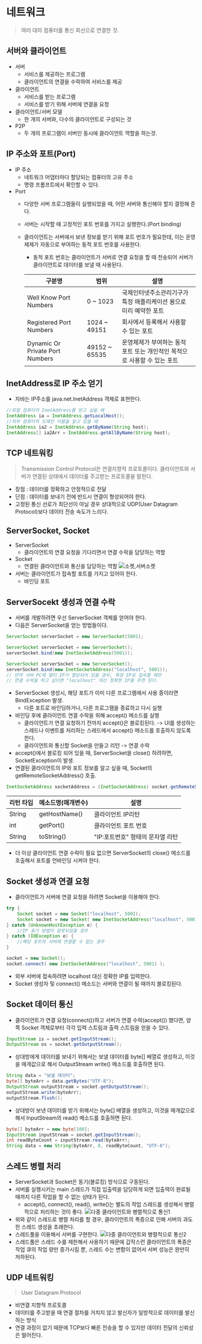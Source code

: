 # 네트워크
>여러 대의 컴퓨터를 통신 회선으로 연결한 것.

## 서버와 클라이언트
- 서버
    - 서비스를 제공하는 프로그램
    - 클라이언트의 연결을 수락하여 서비스를 제공
- 클라이언트
    - 서비스를 받는 프로그램
    - 서비스를 받기 위해 서버에 연결을 요청
- 클라이언트/서버 모델
    - 한 개의 서버와, 다수의 클라이언트로 구성되는 것
- P2P
    - 두 개의 프로그램이 서버인 동시에 클라이언트 역할을 하는것.

## IP 주소와 포트(Port)
- IP 주소
    - 네트워크 어댑터마다 할당되는 컴퓨터의 고유 주소
    - 명령 프롬프트에서 확인할 수 있다.
- Port
    - 다양한 서버 프로그램들이 실행되었을 때, 어떤 서버와 통신해야 할지 결정해 준다.
    - 서버는 시작할 때 고정적인 포트 번호를 가지고 실행한다.(Port binding)
    - 클라이언트는 서버에서 보낸 정보를 받기 위해 포트 번호가 필요한데, 이는 운영체제가
    자동으로 부여하는 동적 포트 번호를 사용한다.
        - 동적 포트 번호는 클라이언트가 서버로 연결 요청을 할 때 전송되어 서버가 클라이언트로
        데이터를 보낼 때 사용된다.
            
        |구분명|범위|설명|
        |---|---|---|
        |Well Know Port Numbers|0 ~ 1023|국제인터넷주소관리기구가 특정 애플리케이션 용으로 미리 예약한 포트|
        |Registered Port Numbers|1024 ~ 49151|회사에서 등록해서 사용할 수 있는 포트|
        |Dynamic Or Private Port Numbers|49152 ~ 65535|운영체제가 부여하는 동적 포트 또는 개인적인 목적으로 사용할 수 있는 포트|
    
## InetAddress로 IP 주소 얻기
- 자바는 IP주소를 java.net.InetAddress 객체로 표현한다.
```java
//로컬 컴퓨터의 InetAddress를 얻고 싶을 때
InetAddress ia = InetAddress.getLocalHost();
//외부 컴퓨터의 도메인 이름을 알고 있을 때
InetAddress ia2 = InetAddress.getByName(String host);
InetAddress[] ia2Arr = InetAddress.getAllByName(String host);
```

## TCP 네트워킹
> Transmission Control Protocol은 연결지향적 프로토콜이다. 클라이언트와 서버가 연결된 상태에서
데이터를 주고받는 프로토콜을 말한다.
- 장점 : 데이터를 정확하고 안정적으로 전달
- 단점 : 데이터를 보내기 전에 반드시 연결이 형성되어야 한다.
- 고정된 통신 선로가 최단선이 아닐 경우 상대적으로 UDP(User Datagram Protocol)보다 데이터 전송 속도가 느리다.

## ServerSocket, Socket
- ServerSocket
    - 클라이언트의 연결 요청을 기다리면서 연결 수락을 담당하는 역할
- Socket
    - 연결된 클라이언트와 통신을 담당하는 역할
![소켓,서버소켓](https://postfiles.pstatic.net/MjAxNzExMjBfMTAy/MDAxNTExMTA1MjEwNDYw.XxgiEMSgGFqTIBT3EvhzdkjsfCtxW9aVsbU1v5ylMXUg.BC3jROQnSheVDvkFQ6X6K69yOnLD_9ubhGJZrgvXIeEg.PNG.qbxlvnf11/20171120_002629.png?type=w773)
- 서버는 클라이언트가 접속할 포트를 가지고 있어야 한다.
    - 바인딩 포트

## ServerSocekt 생성과 연결 수락
- 서버를 개발하려면 우선 ServerSocket 객체를 얻어야 한다.
- 다음은 ServerSocket을 얻는 방법들이다.
```java
ServerSocket serverSocket = new ServerSocket(5001);

ServerSocket serverSocket = new ServerSocket();
serverSocket.bind(new InetSocketAddress(5001));

ServerSocket serverSocket = new ServerSocket();
serverSocket.bind(new InetSocketAddress("localhost", 5001));
// 만약 서버 PC에 멀티 IP가 할당되어 있을 경우, 특정 IP로 접속할 때만
// 연결 수락을 하고 싶다면 "localhost" 대신 정확한 IP를 주면 된다.
```
- ServerSocket 생성시, 해당 포트가 이미 다른 프로그램에서 사용 중이라면 BindException 발생.
    - 다른 포트로 바인딩하거나, 다른 프로그램을 종료하고 다시 실행
- 바인딩 후에 클라이언트 연결 수락을 위해 accept() 메소드를 실행
    - 클라이언트가 연결 요청하기 전까지 accept()은 블로킹된다. -> UI를 생성하는 스레드나 이벤트를
    처리하는 스레드에서 accept() 메소드를 호출하지 않도록 한다.
    - 클라이언트와 통신할 Socket을 만들고 리턴 -> 연결 수락
- accept()에서 블로킹 되어 있을 때, ServerSocket을 close() 하려하면, SocketException이 발생.
- 연결된 클라이언트의 IP와 포트 정보를 알고 싶을 때, Socket의 getRemoteSocketAddress() 호출.
```java
InetSocketAddress socketAddress = (InetSocketAddress) socket.getRemoteSocketAddress();
```

|리턴 타입|메소드명(매개변수)|설명|
|---|---|---|
|String|getHostName()|클라이언트 IP리턴|
|int|getPort()|클라이언트 포트 번호|
|String|toString()|"IP:포트번호" 형태의 문자열 리턴|

- 더 이상 클라이언트 연결 수락이 필요 없으면 ServerSocket의 close() 메소드를 호출해서
포트를 언바인딩 시켜야 한다.

## Socket 생성과 연결 요청
- 클라이언트가 서버에 연결 요청을 하려면 Socket을 이용해야 한다.
```JAVA
try {
    Socket socket = new Socket("localhost", 5001);
    Socket socket = new Socket( new InetSocketAddress("localhost", 5001) );
} catch (UnknownHostException e) {
    //IP 표기 방법이 잘못되었을 경우
} catch (IOException e) {
    //해당 포트의 서버에 연결할 수 없는 경우
}

socket = new Socket();
socket.connect( new InetSocketAddress("localhost", 5001) );
```
- 외부 서버에 접속하려면 localhost 대신 정확한 IP를 입력한다.
- Socket 생성자 및 connect() 메소드는 서버와 연결이 될 때까지 블로킹된다.

## Socket 데이터 통신
- 클라이언트가 연결 요청(connect())하고 서버가 연결 수락(accept()) 했다면, 양쪽 Socket 객체로부터
각각 입력 스트림과 출력 스트림을 얻을 수 있다.
```java
InputStream is = socket.getInputStream();
OutputStream os = socket.getOutputStream();
```
- 상대방에게 데이터를 보내기 위해서는 보낼 데이터를 byte[] 배열로 생성하고,
이것을 매개값으로 해서 OutputStream write() 메소드를 호출하면 된다.
```java
String data = "보낼 데이터";
byte[] byteArr = data.getBytes("UTF-8");
OutputStream outputStream = socket.getOutputStream();
outputStream.write(byteArr);
outputStream.flush();
```
- 상대방이 보낸 데이터를 받기 위해서는 byte[] 배열을 생성하고, 이것을 매개값으로 해서
InputStream의 read() 메소드를 호출하면 된다.
```java
byte[] byteArr = new byte[100];
InputStream inputStream = socket.getInputStream();
int readByteCount = inputStream.read(byteArr);
String data = new String(byteArr, 0, readByteCount, "UTF-8");
```

## 스레드 병렬 처리
- ServerSocket과 Socket은 동기(블로킹) 방식으로 구동된다.
- 서버를 실행시키는 main 스레드가 직접 입출력을 담당하게 되면 입출력이 완료될 때까지 다른 작업을
할 수 없는 상태가 된다.
    - accept(), connect(), read(), write()는 별도의 작업 스레드를 생성해서 병렬적으로 처리하는 것이 좋다.
![다중 클라이언트와 병렬적으로 통신1](http://postfiles5.naver.net/MjAxODA2MDZfNjMg/MDAxNTI4MjYyMzQ5OTA1.SpsV8ZwBSwe_YevEU5I8Wysz83cBZ8O63KdNQYu-u24g.QZS-qSoknGPkLb2JEg9hClyPXZHMVKN5YIDPDtX8I9gg.PNG.qbxlvnf11/20180603_193501.png?type=w773)
- 위와 같이 스레드로 병렬 처리를 할 경우, 클라이언트의 폭증으로 인해 서버의 과도한 스레드 생성을 초래한다.
- 스레드풀을 이용해서 서버를 구현한다.
![다중 클라이언트와 병렬적으로 통신2](https://t1.daumcdn.net/cfile/tistory/275E084155E92C102A)
- 스레드풀은 스레드 수를 제한해서 사용하기 때문에 갑작스런 클라이언트의 폭증은 작업 큐의 작업
량만 증가시킬 뿐, 스레드 수는 변함이 없어서 서버 성능은 완만히 저하된다.

## UDP 네트워킹
>User Datagram Protocol
- 비연결 지향적 프로토콜
- 데이터를 주고받을 때 연결 절차를 거치지 않고 발신자가 일방적으로 데이터를 발신하는 방식
- 연결 과정이 없기 때문에 TCP보다 빠른 전송을 할 수 있지만 데이터 전달의 신뢰성은 떨어진다.


